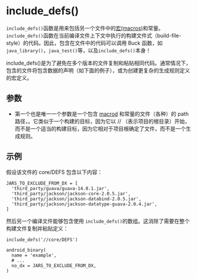 # include_defs()
<code>include_defs()</code>函数是用来包括另一个文件中的[宏(macros)](https://buckbuild.com/extending/macros.html)和常量。
<code>include_defs()</code>函数在当前编译文件上下文中执行的构建文件式（build-file-style）的代码。因此，包含在文件中的代码可以调用 Buck 函数，如<code>java_library()</code>，<code>java_test()</code>等，以及<code>include_defs()</code>本身！

include_defs()是为了避免在多个版本的文件复制和粘贴相同代码。通常情况下，包含的文件将包含数据的声明（如下面的例子），或为创建更复杂的生成规则定义的宏定义。

## 参数

+ 第一个也是唯一一个参数是一个包含 [macrod](https://buckbuild.com/extending/macros.html) 和常量的文件（各种）的 path 路径，。它类似于一个构建的目标，因为它以 // （表示项目的根目录）开始，而不是一个适当的构建目标，因为它相对于项目根确定了文件，而不是一个生成规则。


## 示例

假设该文件的 core/DEFS 包含以下内容：
```
JARS_TO_EXCLUDE_FROM_DX = [
  'third_party/guava/guava-14.0.1.jar',
  'third_party/jackson/jackson-core-2.0.5.jar',
  'third_party/jackson/jackson-databind-2.0.5.jar',
  'third_party/jackson/jackson-datatype-guava-2.0.4.jar',
]
```

然后另一个编译文件能够包含使用 <code>include_defs()</code>的数组。这消除了需要在整个构建文件复制并粘贴定义：
```
include_defs('//core/DEFS')

android_binary(
  name = 'example',
  # ...
  no_dx = JARS_TO_EXCLUDE_FROM_DX,
)
```
